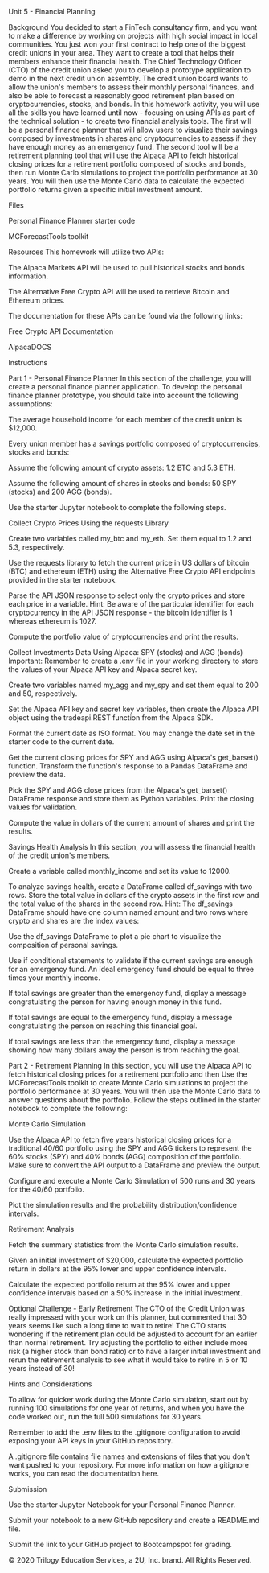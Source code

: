 Unit 5 - Financial Planning


Background
You decided to start a FinTech consultancy firm, and you want to make a difference by working on projects with high social impact in local communities. You just won your first contract to help one of the biggest credit unions in your area. They want to create a tool that helps their members enhance their financial health. The Chief Technology Officer (CTO) of the credit union asked you to develop a prototype application to demo in the next credit union assembly.
The credit union board wants to allow the union's members to assess their monthly personal finances, and also be able to forecast a reasonably good retirement plan based on cryptocurrencies, stocks, and bonds.
In this homework activity, you will use all the skills you have learned until now - focusing on using APIs as part of the technical solution - to create two financial analysis tools.
The first will be a personal finance planner that will allow users to visualize their savings composed by investments in shares and cryptocurrencies to assess if they have enough money as an emergency fund.
The second tool will be a retirement planning tool that will use the Alpaca API to fetch historical closing prices for a retirement portfolio composed of stocks and bonds, then run Monte Carlo simulations to project the portfolio performance at 30 years. You will then use the Monte Carlo data to calculate the expected portfolio returns given a specific initial investment amount.


Files


Personal Finance Planner starter code


MCForecastTools toolkit




Resources
This homework will utilize two APIs:


The Alpaca Markets API will be used to pull historical stocks and bonds information.


The Alternative Free Crypto API will be used to retrieve Bitcoin and Ethereum prices.


The documentation for these APIs can be found via the following links:


Free Crypto API Documentation


AlpacaDOCS




Instructions

Part 1 - Personal Finance Planner
In this section of the challenge, you will create a personal finance planner application. To develop the personal finance planner prototype, you should take into account the following assumptions:


The average household income for each member of the credit union is $12,000.


Every union member has a savings portfolio composed of cryptocurrencies, stocks and bonds:


Assume the following amount of crypto assets: 1.2 BTC and 5.3 ETH.


Assume the following amount of shares in stocks and bonds: 50 SPY (stocks) and 200 AGG (bonds).




Use the starter Jupyter notebook to complete the following steps.

Collect Crypto Prices Using the requests Library


Create two variables called my_btc and my_eth. Set them equal to 1.2 and 5.3, respectively.


Use the requests library to fetch the current price in US dollars of bitcoin (BTC) and ethereum (ETH) using the Alternative Free Crypto API endpoints provided in the starter notebook.


Parse the API JSON response to select only the crypto prices and store each price in a variable.
Hint: Be aware of the particular identifier for each cryptocurrency in the API JSON response - the bitcoin identifier is 1 whereas ethereum is 1027.


Compute the portfolio value of cryptocurrencies and print the results.



Collect Investments Data Using Alpaca: SPY (stocks) and AGG (bonds)
Important: Remember to create a .env file in your working directory to store the values of your Alpaca API key and Alpaca secret key.


Create two variables named my_agg and my_spy and set them equal to 200 and 50, respectively.


Set the Alpaca API key and secret key variables, then create the Alpaca API object using the tradeapi.REST function from the Alpaca SDK.


Format the current date as ISO format. You may change the date set in the starter code to the current date.


Get the current closing prices for SPY and AGG using Alpaca's get_barset() function. Transform the function's response to a Pandas DataFrame and preview the data.


Pick the SPY and AGG close prices from the Alpaca's get_barset() DataFrame response and store them as Python variables. Print the closing values for validation.


Compute the value in dollars of the current amount of shares and print the results.



Savings Health Analysis
In this section, you will assess the financial health of the credit union's members.


Create a variable called monthly_income and set its value to 12000.


To analyze savings health, create a DataFrame called df_savings with two rows. Store the total value in dollars of the crypto assets in the first row and the total value of the shares in the second row.
Hint: The df_savings DataFrame should have one column named amount and two rows where crypto and shares are the index values:



Use the df_savings DataFrame to plot a pie chart to visualize the composition of personal savings.


Use if conditional statements to validate if the current savings are enough for an emergency fund. An ideal emergency fund should be equal to three times your monthly income.


If total savings are greater than the emergency fund, display a message congratulating the person for having enough money in this fund.


If total savings are equal to the emergency fund, display a message congratulating the person on reaching this financial goal.


If total savings are less than the emergency fund, display a message showing how many dollars away the person is from reaching the goal.





Part 2 - Retirement Planning
In this section, you will use the Alpaca API to fetch historical closing prices for a retirement portfolio and then Use the MCForecastTools toolkit to create Monte Carlo simulations to project the portfolio performance at 30 years. You will then use the Monte Carlo data to answer questions about the portfolio.
Follow the steps outlined in the starter notebook to complete the following:

Monte Carlo Simulation


Use the Alpaca API to fetch five years historical closing prices for a traditional 40/60 portfolio using the SPY and AGG tickers to represent the 60% stocks (SPY) and 40% bonds (AGG) composition of the portfolio. Make sure to convert the API output to a DataFrame and preview the output.


Configure and execute a Monte Carlo Simulation of 500 runs and 30 years for the 40/60 portfolio.


Plot the simulation results and the probability distribution/confidence intervals.





Retirement Analysis


Fetch the summary statistics from the Monte Carlo simulation results.


Given an initial investment of $20,000, calculate the expected portfolio return in dollars at the 95% lower and upper confidence intervals.


Calculate the expected portfolio return at the 95% lower and upper confidence intervals based on a 50% increase in the initial investment.



Optional Challenge - Early Retirement
The CTO of the Credit Union was really impressed with your work on this planner, but commented that 30 years seems like such a long time to wait to retire! The CTO starts wondering if the retirement plan could be adjusted to account for an earlier than normal retirement.
Try adjusting the portfolio to either include more risk (a higher stock than bond ratio) or to have a larger initial investment and rerun the retirement analysis to see what it would take to retire in 5 or 10 years instead of 30!


Hints and Considerations


To allow for quicker work during the Monte Carlo simulation, start out by running 100 simulations for one year of returns, and when you have the code worked out, run the full 500 simulations for 30 years.


Remember to add the .env files to the .gitignore configuration to avoid exposing your API keys in your GitHub repository.


A .gitignore file contains file names and extensions of files that you don't want pushed to your repository. For more information on how a gitignore works, you can read the documentation here.




Submission


Use the starter Jupyter Notebook for your Personal Finance Planner.


Submit your notebook to a new GitHub repository and create a README.md file.


Submit the link to your GitHub project to Bootcampspot for grading.



© 2020 Trilogy Education Services, a 2U, Inc. brand. All Rights Reserved.
